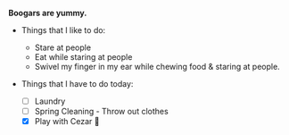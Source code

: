 **Boogars are yummy.**

* Things that I like to do:
  * Stare at people
  * Eat while staring at people
  * Swivel my finger in my ear while chewing food & staring at people.

* Things that I have to do today:
  * [ ] Laundry
  * [ ] Spring Cleaning - Throw out clothes
  * [x] Play with Cezar :hamster:
